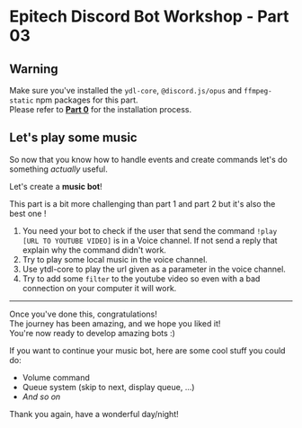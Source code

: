 # Epitech Discord Bot Workshop - Part 03

## Warning
Make sure you've installed the `ydl-core`, `@discord.js/opus` and `ffmpeg-static` npm packages for this part.  
Please refer to [**Part 0**](Part0_installandsetup.md) for the installation process.

## Let's play some music

So now that you know how to handle events and create commands let's do something *actually* useful.

Let's create a **music bot**!

This part is a bit more challenging than part 1 and part 2 but it's also the best one !

1) You need your bot to check if the user that send the command `!play [URL TO YOUTUBE VIDEO]` is in a Voice channel.
If not send a reply that explain why the command didn't work.
1) Try to play some local music in the voice channel.
1) Use ytdl-core to play the url given as a parameter in the voice channel.
1) Try to add some `filter` to the youtube video so even with a bad connection on your computer it will work.

---

Once you've done this, congratulations!  
The journey has been amazing, and we hope you liked it!  
You're now ready to develop amazing bots :)

If you want to continue your music bot, here are some cool stuff you could do:
* Volume command
* Queue system (skip to next, display queue, ...)
* *And so on*

Thank you again, have a wonderful day/night!
